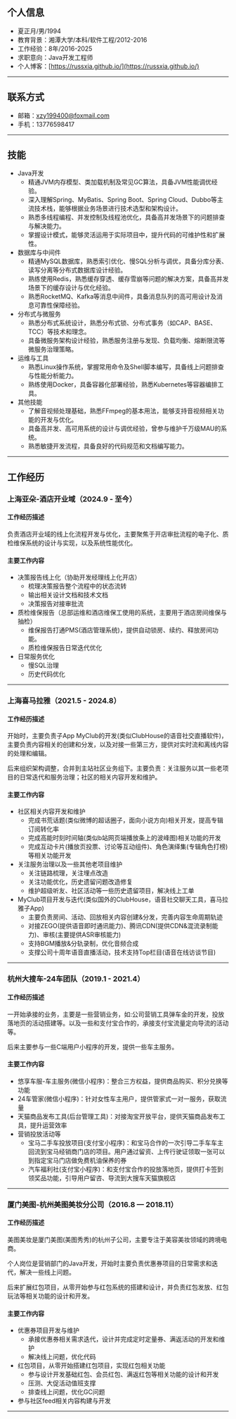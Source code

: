 ## 个人信息
- 夏正月/男/1994
- 教育背景：湘潭大学/本科/软件工程/2012-2016
- 工作经验：8年/2016-2025
- 求职意向：Java开发工程师
- 个人博客：[https://russxia.github.io/](https://russxia.github.io/)
---
## 联系方式
- 邮箱：xzy199400@foxmail.com
- 手机：13776598417
---
## 技能
+ Java开发
  + 精通JVM内存模型、类加载机制及常见GC算法，具备JVM性能调优经验。
  + 深入理解Spring、MyBatis、Spring Boot、Spring Cloud、Dubbo等主流技术栈，能够根据业务场景进行技术选型和架构设计。
  + 熟悉多线程编程、并发控制及线程池优化，具备高并发场景下的问题排查与解决能力。
  + 掌握设计模式，能够灵活运用于实际项目中，提升代码的可维护性和扩展性。
+ 数据库与中间件
  + 精通MySQL数据库，熟悉索引优化、慢SQL分析与调优，具备分库分表、读写分离等分布式数据库设计经验。
  + 熟练使用Redis，熟悉缓存穿透、缓存雪崩等问题的解决方案，具备高并发场景下的缓存设计与优化经验。
  + 熟悉RocketMQ、Kafka等消息中间件，具备消息队列的高可用设计及消息可靠性保障经验。
+ 分布式与微服务
  + 熟悉分布式系统设计，熟悉分布式锁、分布式事务（如CAP、BASE、TCC）等技术和理念。
  + 具备微服务架构设计经验，熟悉服务注册与发现、负载均衡、熔断限流等微服务治理策略。
+ 运维与工具
  + 熟悉Linux操作系统，掌握常用命令及Shell脚本编写，具备线上问题排查与性能分析能力。
  + 熟练使用Docker，具备容器化部署经验，熟悉Kubernetes等容器编排工具。
+ 其他技能
  + 了解音视频处理基础，熟悉FFmpeg的基本用法，能够支持音视频相关功能的开发与优化。
  + 具备高并发、高可用系统的设计与调优经验，曾参与维护千万级MAU的系统。
  + 熟悉敏捷开发流程，具备良好的代码规范和文档编写能力。
---
## 工作经历
### 上海亚朵-酒店开业域（2024.9 - 至今）
#### 工作经历描述
负责酒店开业域的线上化流程开发与优化，主要聚焦于开店审批流程的电子化、质检维保系统的设计与实现，以及系统性能优化。

#### 主要工作内容
+ 决策报告线上化（协助开发经理线上化开店）
  + 梳理决策报告整个流程中的状态流转
  + 输出相关设计文档和技术文档
  + 决策报告对接审批流
+ 质检维保报告（总部运维和酒店维保工使用的系统，主要用于酒店房间维保与抽检）
  + 维保报告打通PMS(酒店管理系统)，提供自动锁房、续约、释放房间功能。
  + 质检维保报告日常迭代优化
+ 日常服务优化
  + 慢SQL治理
  + 历史代码优化
---
### 上海喜马拉雅（2021.5 - 2024.8）
#### 工作经历描述
开始时，主要负责子App MyClub的开发(类似ClubHouse的语音社交直播软件)，主要负责内容相关的创建和分发，以及对接一些第三方，提供对实时流和离线内容的处理和编辑。

后来组织架构调整，合并到主站社区业务组下。主要负责：关注服务以其一些老项目的日常迭代和服务治理；社区的相关内容开发和维护。
#### 主要工作内容
+ 社区相关内容开发和维护
  + 完成书荒话题(类似微博的超话圈子，面向小说方向)相关开发，提高专辑订阅转化率
  + 完成高能时刻时间轴(类似b站网页端播放条上的波峰图)相关功能的开发
  + 完成互动卡片(播放页投票、讨论等互动组件)、角色演绎集(专辑角色打榜)等相关功能开发
+ 关注服务治理以及一些其他老项目维护
  + 关注链路梳理，关注埋点改造
  + 关注功能优化，历史遗留问题改造修复
  + 维护超级听友、社区活动等一些历史遗留项目，解决线上工单
+ MyClub项目开发与迭代(类似国外的ClubHouse，语音社交聊天工具，喜马拉雅子App)
  + 主要负责房间、活动、回放相关内容创建&分发，完善内容生命周期轨迹
  + 对接ZEGO(提供语音即时通讯能力)、腾讯CDN(提供CDN&混流录制能力)、审核(主要提供ASR审核能力)
  + 支持BGM播放&分轨录制，优化音频合成
  + 支撑公司十周年语音直播活动，技术支持Top栏目(语音在线访谈节目)
---
### 杭州大搜车-24车团队（2019.1 - 2021.4）
#### 工作经历描述
一开始承接的业务，主要是一些营销业务，如:公司营销工具弹车金的开发，投放落地页的活动搭建等。以及一些和支付宝合作的，承接支付宝流量定向导流的活动等。

后来主要参与一些C端用户小程序的开发，提供一些车主服务。
#### 主要工作内容
+ 悠享车服-车主服务(微信小程序)：整合三方权益，提供商品购买、积分兑换等功能
+ 24车管家(微信小程序)：针对女性车主用户，提供管家式一对一服务，获取流量
+ 天猫商品发布工具(后台管理工具)：对接淘宝开放平台，提供天猫商品发布工具，提升运营效率
+ 营销投放活动等
  + 宝马二手车投放项目(支付宝小程序)：和宝马合作的一次引导二手车车主回流到宝马经销商门店的项目。用户通过留资、上传行驶证领取一张可以到指定宝马门店做免费机油保养的券
  + 汽车福利社(支付宝小程序)：和支付宝合作的投放落地页，提供打卡签到领奖品功能，引导用户留咨、导流到大搜车天猫旗舰店
---
### 厦门美图-杭州美图美妆分公司（2016.8 — 2018.11）
#### 工作经历描述
美图美妆是厦门美图(美图秀秀)的杭州子公司，主要专注于美容美妆领域的跨境电商。

个人岗位是营销部门的Java开发，开始时主要负责优惠券项目的日常需求和迭代，解决一些线上问题。

后来扩展红包项目，从零开始参与红包系统的搭建和设计，并负责红包发放、红包玩法等相关功能的设计和开发。
#### 主要工作内容
+ 优惠券项目开发与维护
  + 承接优惠券相关需求迭代，设计并完成定时定量券、满返活动的开发和维护
  + 解决线上问题，优化代码
+ 红包项目，从零开始搭建红包项目，实现红包相关功能
  + 参与设计开发基础红包、会员红包、满返红包等相关功能的设计和开发
  + 压测、大促活动值班支撑
  + 排查线上问题，优化GC问题
+ 参与社区feed相关内容构建与开发
---